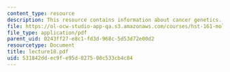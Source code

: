 ```yaml
---
content_type: resource
description: This resource contains information about cancer genetics.
file: https://ol-ocw-studio-app-qa.s3.amazonaws.com/courses/hst-161-molecular-biology-and-genetics-in-modern-medicine-fall-2007/531842ddec9fe95d827508c533cb4c84_lecture18.pdf
file_type: application/pdf
parent_uid: 0243ff27-e8c1-fd3d-968c-5d53d72e00d2
resourcetype: Document
title: lecture18.pdf
uid: 531842dd-ec9f-e95d-8275-08c533cb4c84
---
```


